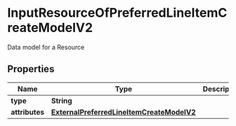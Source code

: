 

# InputResourceOfPreferredLineItemCreateModelV2

Data model for a Resource

## Properties

| Name | Type | Description | Notes |
|------------ | ------------- | ------------- | -------------|
|**type** | **String** |  |  [optional] |
|**attributes** | [**ExternalPreferredLineItemCreateModelV2**](ExternalPreferredLineItemCreateModelV2.md) |  |  [optional] |



